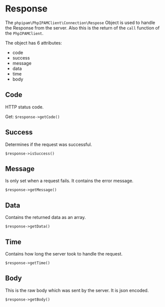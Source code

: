 # Response

The `phpipam\PhpIPAMClient\Connection\Respose` Object is used to handle the Response from the server.
Also this is the return of the `call` function of the `PhpIPAMClient`.

The object has 6 attributes:
* code
* success
* message
* data
* time
* body

## Code
HTTP status code.

Get:
`$response->getCode()`

## Success
Determines if the request was successful.

`$response->isSuccess()`

## Message
Is only set when a request fails. It contains the error message.

`$response->getMessage()`

## Data
Contains the returned data as an array.

`$response->getData()`

## Time
Contains how long the server took to handle the request.

`$response->getTime()`

## Body
This is the raw body which was sent by the server. It is json encoded.

`$response->getBody()`